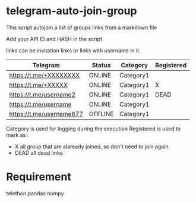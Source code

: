 # telegram-auto-join-group
This script autojoin a list of groups links from a markdown file

Add your API ID and HASH in the script

links can be invitation links or links with username in it.

|Telegram|Status|Category|Registered |
| ------ | ------ | ------ | ------ |
|https://t.me/+XXXXXXXX|ONLINE|Category1|
|https://t.me/+XXXXX|ONLINE|Category1|X|
|https://t.me/username2|ONLINE|Category1|DEAD|
|https://t.me/username|ONLINE|Category1|
|https://t.me/username677|OFFLINE|Category1|

Category is used for logging during the execution
Registered is used to mark as :
- X all group that are alaready joined, so don't need to join again.
- DEAD all dead links

# Requirement

telethon
pandas
numpy
